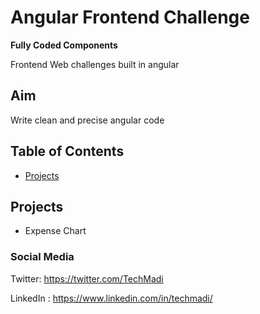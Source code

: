 # Angular Frontend Challenge

**Fully Coded Components**

Frontend Web challenges built in angular

## Aim

Write clean and precise angular code

## Table of Contents

- [Projects](#projects)

## Projects

- Expense Chart

### Social Media

Twitter: <https://twitter.com/TechMadi>

LinkedIn : <https://www.linkedin.com/in/techmadi/>
